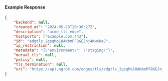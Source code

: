 <!-- Code generated for API Clients. DO NOT EDIT. -->

#### Example Response

```json
{
	"backend": null,
	"created_at": "2024-05-23T20:36:27Z",
	"description": "acme tls edge",
	"hostports": ["example.com:443"],
	"id": "edgtls_2gsqMo18ANbmPF8GEJnj4KwXKaS",
	"ip_restriction": null,
	"metadata": "{\"environment\": \"staging\"}",
	"mutual_tls": null,
	"policy": null,
	"tls_termination": null,
	"uri": "https://api.ngrok.com/edges/tls/edgtls_2gsqMo18ANbmPF8GEJnj4KwXKaS"
}
```
